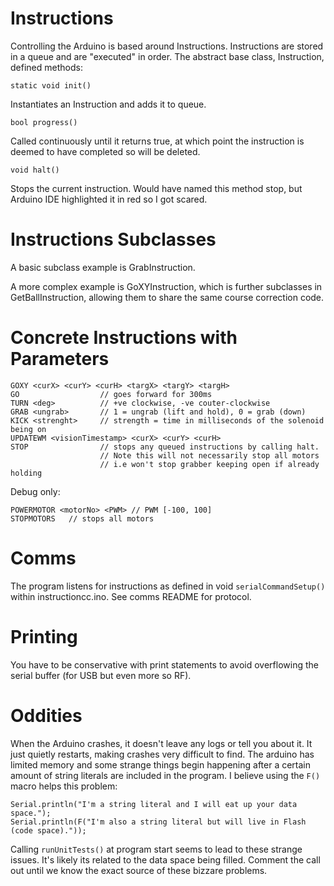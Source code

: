 # Instructions
Controlling the Arduino is based around Instructions. Instructions are stored in a queue and are "executed" in order. The abstract base class, Instruction, defined methods:

    static void init()
Instantiates an Instruction and adds it to queue.

    bool progress()
Called continuously until it returns true, at which point the instruction is deemed to have completed so will be deleted. 

    void halt()
Stops the current instruction. Would have named this method stop, but Arduino IDE highlighted it in red so I got scared.

# Instructions Subclasses
A basic subclass example is GrabInstruction. 

A more complex example is GoXYInstruction, which is further subclasses in GetBallInstruction, allowing them to share the same course correction code.

# Concrete Instructions with Parameters
    GOXY <curX> <curY> <curH> <targX> <targY> <targH>
    GO                  // goes forward for 300ms
    TURN <deg> 			// +ve clockwise, -ve couter-clockwise
    GRAB <ungrab>		// 1 = ungrab (lift and hold), 0 = grab (down)
    KICK <strenght> 	// strength = time in milliseconds of the solenoid being on
    UPDATEWM <visionTimestamp> <curX> <curY> <curH>
    STOP 				// stops any queued instructions by calling halt. 
				    	// Note this will not necessarily stop all motors
					    // i.e won't stop grabber keeping open if already holding

Debug only:

    POWERMOTOR <motorNo> <PWM> // PWM [-100, 100]
    STOPMOTORS 	 // stops all motors

# Comms
The program listens for instructions as defined in void `serialCommandSetup()` within instructioncc.ino. See comms README for protocol.

# Printing
You have to be conservative with print statements to avoid overflowing the serial buffer (for USB but even more so RF).

# Oddities
When the Arduino crashes, it doesn't leave any logs or tell you about it. It just quietly restarts, making crashes very difficult to find.
The arduino has limited memory and some strange things begin happening after a certain amount of string literals are included in the program. I believe using the `F()` macro helps this problem:

    Serial.println("I'm a string literal and I will eat up your data space.");
    Serial.println(F("I'm also a string literal but will live in Flash (code space)."));
Calling `runUnitTests()` at program start seems to lead to these strange issues. It's likely its related to the data space being filled. Comment the call out until we know the exact source of these bizzare problems.
